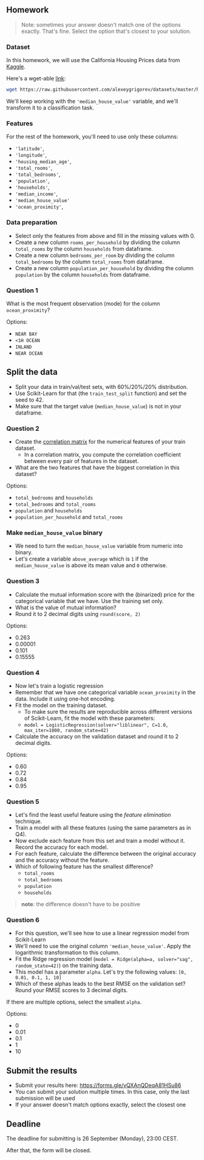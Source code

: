 ## Homework

> Note: sometimes your answer doesn't match one of the options exactly. That's fine.
> Select the option that's closest to your solution.

### Dataset

In this homework, we will use the California Housing Prices data from [Kaggle](https://www.kaggle.com/datasets/camnugent/california-housing-prices).

Here's a wget-able [link](https://raw.githubusercontent.com/alexeygrigorev/datasets/master/housing.csv):

```bash
wget https://raw.githubusercontent.com/alexeygrigorev/datasets/master/housing.csv
```

We'll keep working with the `'median_house_value'` variable, and we'll transform it to a classification task.

### Features

For the rest of the homework, you'll need to use only these columns:

- `'latitude'`,
- `'longitude'`,
- `'housing_median_age'`,
- `'total_rooms'`,
- `'total_bedrooms'`,
- `'population'`,
- `'households'`,
- `'median_income'`,
- `'median_house_value'`
- `'ocean_proximity'`,

### Data preparation

- Select only the features from above and fill in the missing values with 0.
- Create a new column `rooms_per_household` by dividing the column `total_rooms` by the column `households` from dataframe.
- Create a new column `bedrooms_per_room` by dividing the column `total_bedrooms` by the column `total_rooms` from dataframe.
- Create a new column `population_per_household` by dividing the column `population` by the column `households` from dataframe.

### Question 1

What is the most frequent observation (mode) for the column `ocean_proximity`?

Options:

- `NEAR BAY`
- `<1H OCEAN`
- `INLAND`
- `NEAR OCEAN`

## Split the data

- Split your data in train/val/test sets, with 60%/20%/20% distribution.
- Use Scikit-Learn for that (the `train_test_split` function) and set the seed to 42.
- Make sure that the target value (`median_house_value`) is not in your dataframe.

### Question 2

- Create the [correlation matrix](https://www.google.com/search?q=correlation+matrix) for the numerical features of your train dataset.
  - In a correlation matrix, you compute the correlation coefficient between every pair of features in the dataset.
- What are the two features that have the biggest correlation in this dataset?

Options:

- `total_bedrooms` and `households`
- `total_bedrooms` and `total_rooms`
- `population` and `households`
- `population_per_household` and `total_rooms`

### Make `median_house_value` binary

- We need to turn the `median_house_value` variable from numeric into binary.
- Let's create a variable `above_average` which is `1` if the `median_house_value` is above its mean value and `0` otherwise.

### Question 3

- Calculate the mutual information score with the (binarized) price for the categorical variable that we have. Use the training set only.
- What is the value of mutual information?
- Round it to 2 decimal digits using `round(score, 2)`

Options:

- 0.263
- 0.00001
- 0.101
- 0.15555

### Question 4

- Now let's train a logistic regression
- Remember that we have one categorical variable `ocean_proximity` in the data. Include it using one-hot encoding.
- Fit the model on the training dataset.
  - To make sure the results are reproducible across different versions of Scikit-Learn, fit the model with these parameters:
  - `model = LogisticRegression(solver="liblinear", C=1.0, max_iter=1000, random_state=42)`
- Calculate the accuracy on the validation dataset and round it to 2 decimal digits.

Options:

- 0.60
- 0.72
- 0.84
- 0.95

### Question 5

- Let's find the least useful feature using the _feature elimination_ technique.
- Train a model with all these features (using the same parameters as in Q4).
- Now exclude each feature from this set and train a model without it. Record the accuracy for each model.
- For each feature, calculate the difference between the original accuracy and the accuracy without the feature.
- Which of following feature has the smallest difference?
  - `total_rooms`
  - `total_bedrooms`
  - `population`
  - `households`

> **note**: the difference doesn't have to be positive

### Question 6

- For this question, we'll see how to use a linear regression model from Scikit-Learn
- We'll need to use the original column `'median_house_value'`. Apply the logarithmic transformation to this column.
- Fit the Ridge regression model (`model = Ridge(alpha=a, solver="sag", random_state=42)`) on the training data.
- This model has a parameter `alpha`. Let's try the following values: `[0, 0.01, 0.1, 1, 10]`
- Which of these alphas leads to the best RMSE on the validation set? Round your RMSE scores to 3 decimal digits.

If there are multiple options, select the smallest `alpha`.

Options:

- 0
- 0.01
- 0.1
- 1
- 10

## Submit the results

- Submit your results here: https://forms.gle/vQXAnQDeqA81HSu86
- You can submit your solution multiple times. In this case, only the last submission will be used
- If your answer doesn't match options exactly, select the closest one

## Deadline

The deadline for submitting is 26 September (Monday), 23:00 CEST.

After that, the form will be closed.

